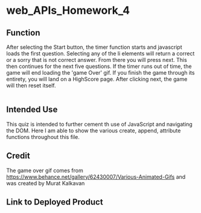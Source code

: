 # web_APIs_Homework_4

## Function 

After selecting the Start button, the timer function starts and javascript loads the first question. Selecting any of the li elements will return a correct or a sorry that is not correct answer. From there you will press next. This then continues for the next five questions. If the timer runs out of time, the game will end loading the 'game Over' gif. If you finish the game through its entirety, you will land on a HighScore page. After clicking next, the game will then reset itself. 

<img scr="gamesScreen.png"/>

## Intended Use

This quiz is intended to further cement th use of JavaScript and navigating the DOM. Here I am able to show the various create, append, attribute functions throughout this file. 


## Credit
The game over gif comes from https://www.behance.net/gallery/62430007/Various-Animated-Gifs and was created by Murat Kalkavan

## Link to Deployed Product

<a href="https://mnorthup2207.github.io/web_APIs_Homework_4/"></a>
